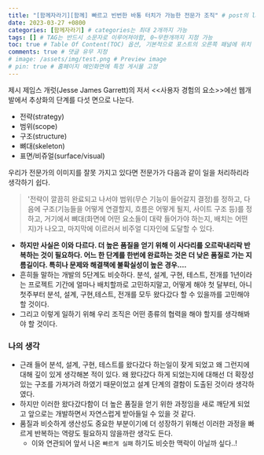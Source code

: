 ```yaml
---
title: "[함께자라기][함께] 빠르고 빈번한 바통 터치가 가능한 전문가 조직" # post의 layout이 기본적으로 post로 설정되어있어서 Front Matter에 따로 layout변수를 만들어 주지 않아도 됨
date: 2023-03-27 +0800
categories: [함께자라기] # categories는 최대 2개까지 가능
tags: [] # TAG는 반드시 소문자로 이루어져야함, 0~무한개까지 지정 가능
toc: true # Table Of Content(TOC) 옵션, 기본적으로 포스트의 오른쪽 패널에 위치
comments: true # 댓글 유무 지정
# image: /assets/img/test.png # Preview image
# pin: true # 홈페이지 메인화면에 특정 게시물 고정
---
```


제시 제임스 개럿(Jesse James Garrett)의 저서 <<사용자 경험의 요소>>에선 웹개발에서 추상화의 단계를 다섯 면으로 나눈다.

- 전략(strategy)
- 범위(scope)
- 구조(structure)
- 뼈대(skeleton)
- 표면/비쥬얼(surface/visual)

우리가 전문가의 이미지를 잘못 가지고 있다면 전문가가 다음과 같이 일을 처리하리라 생각하기 쉽다.

> '전략이 깔끔히 완료되고 나서야 범위(무슨 기능이 들어갈지 결정)를 정하고, 다음에 구조(기능들을 어떻게 연결할지, 흐름은 어떻게 될지, 사이트 구조 등)를 정하고, 거기에서 뼈대(화면에 어떤 요소들이 대략 들어가야 하는지, 배치는 어떤지)가 나오고, 마지막에 이르러서 비주얼 디자인에 도달할 수 있다.

- <b>하지만 사실은 이와 다르다. 더 높은 품질을 얻기 위해 이 사다리를 오르락내리락 반복하는 것이 필요하다. 어느 한 단계를 한번에 완료하는 것은 더 낮은 품질로 가는 지름길이다. 특히나 문제와 해결책에 불확실성이 높은 경우....</b>
- 흔히들 말하는 개발의 5단계도 비슷하다. 분석, 설계, 구현, 테스트, 전개를 1년이라는 프로젝트 기간에 얼마나 배치할까로 고민하지말고, 어떻게 해야 첫 달부터, 아니 첫주부터 분석, 설계, 구현,테스트, 전개를 모두 왔다갔다 할 수 있을까를 고민해야 할 것이다.
- 그리고 이렇게 일하기 위해 우리 조직은 어떤 종류의 협력을 해야 할지를 생각해봐야 할 것이다. 

### 나의 생각
- 근래 들어 분석, 설계, 구현, 테스트를 왔다갔다 하는일이 잦게 되었고 왜 그런지에 대해 깊이 있게 생각해본 적이 있다. 왜 왔다갔다 하게 되었는지에 대해선 더 확장성 있는 구조를 가져가려 하였기 때문이었고 설계 단계의 결함이 도출된 것이라 생각하였다.  
- 하지만 이러한 왔다갔다함이 더 높은 품질을 얻기 위한 과정임을 새로 깨닫게 되었고 앞으로는 개발하면서 자연스럽게 받아들일 수 있을 것 같다.
- 품질과 비슷하게 생산성도 중요한 부분이기에 더 성장하기 위해선 이러한 과정을 빠르게 반복하는 역량도 필요하지 않을까란 생각도 든다.
  - 이와 연관되어 앞서 나온 `빠르게 실패` 하기도 비슷한 맥락이 아닐까 싶다..!
